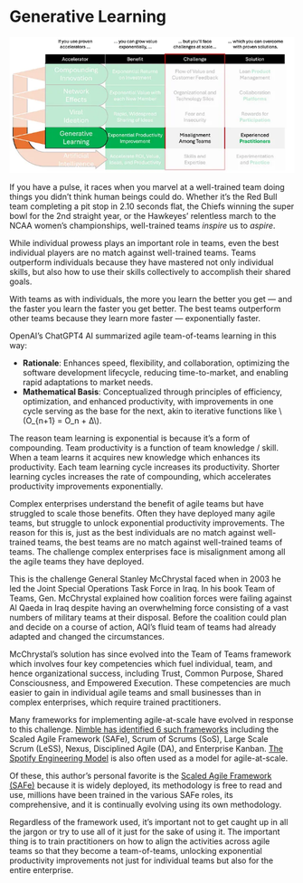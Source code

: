 # Generative Learning

![Implementing the Generative Learning exponential accelerator at scale](./img/Generative-Learning.webp)

If you have a pulse, it races when you marvel at a well-trained team doing things you didn’t think human beings could do. Whether it’s the Red Bull team completing a pit stop in 2.10 seconds flat, the Chiefs winning the super bowl for the 2nd straight year, or the Hawkeyes’ relentless march to the NCAA women’s championships, well-trained teams *inspire* us to *aspire*.

While individual prowess plays an important role in teams, even the best individual players are no match against well-trained teams. Teams outperform individuals because they have mastered not only individual skills, but also how to use their skills collectively to accomplish their shared goals.

With teams as with individuals, the more you learn the better you get — and the faster you learn the faster you get better. The best teams outperform other teams because they learn more faster — exponentially faster.

OpenAI’s ChatGPT4 AI summarized agile team-of-teams learning in this way:
- **Rationale**: Enhances speed, flexibility, and collaboration, optimizing the software development lifecycle, reducing time-to-market, and enabling rapid adaptations to market needs.
- **Mathematical Basis**: Conceptualized through principles of efficiency, optimization, and enhanced productivity, with improvements in one cycle serving as the base for the next, akin to iterative functions like \\(O_{n+1} = O_n + Δ\\).

The reason team learning is exponential is because it’s a form of compounding. Team productivity is a function of team knowledge / skill. When a team learns it acquires new knowledge which enhances its productivity. Each team learning cycle increases its productivity. Shorter learning cycles increases the rate of compounding, which accelerates productivity improvements exponentially.

Complex enterprises understand the benefit of agile teams but have struggled to scale those benefits. Often they have deployed many agile teams, but struggle to unlock exponential productivity improvements. The reason for this is, just as the best individuals are no match against well-trained teams, the best teams are no match against well-trained teams of teams. The challenge complex enterprises face is misalignment among all the agile teams they have deployed.

This is the challenge General Stanley McChrystal faced when in 2003 he led the Joint Special Operations Task Force in Iraq. In his book Team of Teams, Gen. McChrystal explained how coalition forces were failing against Al Qaeda in Iraq despite having an overwhelming force consisting of a vast numbers of military teams at their disposal. Before the coalition could plan and decide on a course of action, AQI’s fluid team of teams had already adapted and changed the circumstances.

McChrystal’s solution has since evolved into the Team of Teams framework which involves four key competencies which fuel individual, team, and hence organizational success, including Trust, Common Purpose, Shared Consciousness, and Empowered Execution. These competencies are much easier to gain in individual agile teams and small businesses than in complex enterprises, which require trained practitioners.

Many frameworks for implementing agile-at-scale have evolved in response to this challenge. [Nimble has identified 6 such frameworks](https://www.nimblework.com/blog/scaled-agile-frameworks/) including the Scaled Agile Framework (SAFe), Scrum of Scrums (SoS), Large Scale Scrum (LeSS), Nexus, Disciplined Agile (DA), and Enterprise Kanban. [The Spotify Engineering Model](https://www.youtube.com/watch?v=Yvfz4HGtoPc) is also often used as a model for agile-at-scale.

Of these, this author’s personal favorite is the [Scaled Agile Framework (SAFe)](https://scaledagileframework.com/) because it is widely deployed, its methodology is free to read and use, millions have been trained in the various SAFe roles, its comprehensive, and it is continually evolving using its own methodology.

Regardless of the framework used, it’s important not to get caught up in all the jargon or try to use all of it just for the sake of using it. The important thing is to train practitioners on how to align the activities across agile teams so that they become a team-of-teams, unlocking exponential productivity improvements not just for individual teams but also for the entire enterprise.
